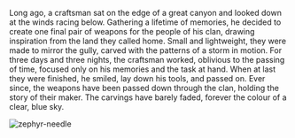 <style>
  .center {
    display: block;
    margin-left: auto;
    margin-right: auto;
  }
</style>

Long ago, a craftsman sat on the edge of a great canyon and looked down at the winds racing below. Gathering a lifetime of memories, he decided to create one final pair of weapons for the people of his clan, drawing inspiration from the land they called home. Small and lightweight, they were made to mirror the gully, carved with the patterns of a storm in motion. For three days and three nights, the craftsman worked, oblivious to the passing of time, focused only on his memories and the task at hand. When at last they were finished, he smiled, lay down his tools, and passed on. Ever since, the weapons have been passed down through the clan, holding the story of their maker. The carvings have barely faded, forever the colour of a clear, blue sky.

<img src="https://media.githubusercontent.com/media/nathaneastwood/fablore/main/src/weapons/media/zephyr-needle.webp" alt="zephyr-needle" class="center">

